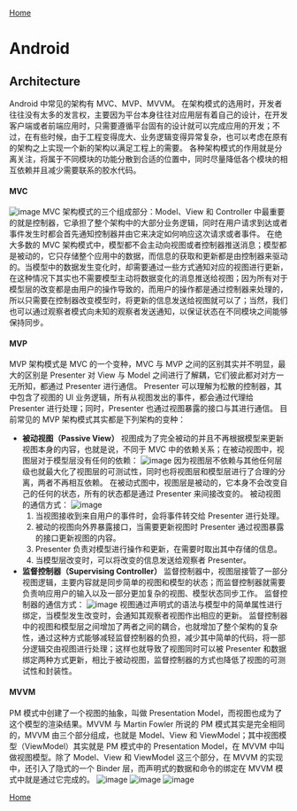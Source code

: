 [Home](../../README)

# Android

## Architecture
Android 中常见的架构有 MVC、MVP、MVVM。
在架构模式的选用时，开发者往往没有太多的发言权，主要因为平台本身往往对应用层有着自己的设计，在开发客户端或者前端应用时，只需要遵循平台固有的设计就可以完成应用的开发；不过，在有些时候，由于工程变得庞大、业务逻辑变得异常复杂，也可以考虑在原有的架构之上实现一个新的架构以满足工程上的需要。
各种架构模式的作用就是分离关注，将属于不同模块的功能分散到合适的位置中，同时尽量降低各个模块的相互依赖并且减少需要联系的胶水代码。

#### MVC
![image](https://user-images.githubusercontent.com/8423120/46779936-a2f56580-cd4c-11e8-84f2-0f579155f2b6.png)
MVC 架构模式的三个组成部分：Model、View 和 Controller 中最重要的就是控制器，它承担了整个架构中的大部分业务逻辑，同时在用户请求到达或者事件发生时都会首先通知控制器并由它来决定如何响应这次请求或者事件。
在绝大多数的 MVC 架构模式中，模型都不会主动向视图或者控制器推送消息；模型都是被动的，它只存储整个应用中的数据，而信息的获取和更新都是由控制器来驱动的。当模型中的数据发生变化时，却需要通过一些方式通知对应的视图进行更新，在这种情况下其实也不需要模型主动将数据变化的消息推送给视图；因为所有对于模型层的改变都是由用户的操作导致的，而用户的操作都是通过控制器来处理的，所以只需要在控制器改变模型时，将更新的信息发送给视图就可以了；当然，我们也可以通过观察者模式向未知的观察者发送通知，以保证状态在不同模块之间能够保持同步。

#### MVP
MVP 架构模式是 MVC 的一个变种，MVC 与 MVP 之间的区别其实并不明显，最大的区别是 Presenter 对 View 与 Model 之间进行了解耦，它们彼此都对对方一无所知，都通过 Presenter 进行通信。
Presenter 可以理解为松散的控制器，其中包含了视图的 UI 业务逻辑，所有从视图发出的事件，都会通过代理给 Presenter 进行处理；同时，Presenter 也通过视图暴露的接口与其进行通信。
目前常见的 MVP 架构模式其实都是下列架构的变种：
- **被动视图（Passive View）**
视图成为了完全被动的并且不再根据模型来更新视图本身的内容，也就是说，不同于 MVC 中的依赖关系；在被动视图中，视图层对于模型层没有任何的依赖：
![image](https://user-images.githubusercontent.com/8423120/46779659-5fe6c280-cd4b-11e8-8443-ada3ee83e4c8.png)
因为视图层不依赖与其他任何层级也就最大化了视图层的可测试性，同时也将视图层和模型层进行了合理的分离，两者不再相互依赖。
在被动式图中，视图层是被动的，它本身不会改变自己的任何的状态，所有的状态都是通过 Presenter 来间接改变的。
被动视图的通信方式：
![image](https://user-images.githubusercontent.com/8423120/46779503-b69fcc80-cd4a-11e8-89b7-c5b3847e5546.png)
    1. 当视图接收到来自用户的事件时，会将事件转交给 Presenter 进行处理。
    2. 被动的视图向外界暴露接口，当需要更新视图时 Presenter 通过视图暴露的接口更新视图的内容。
    3. Presenter 负责对模型进行操作和更新，在需要时取出其中存储的信息。
    4. 当模型层改变时，可以将改变的信息发送给观察者 Presenter。
- **监督控制器（Supervising Controller）**
监督控制器中，视图层接管了一部分视图逻辑，主要内容就是同步简单的视图和模型的状态；而监督控制器就需要负责响应用户的输入以及一部分更加复杂的视图、模型状态同步工作。
监督控制器的通信方式：
![image](https://user-images.githubusercontent.com/8423120/46779799-fdda8d00-cd4b-11e8-8a63-dcb7785bb4b1.png)
视图通过声明式的语法与模型中的简单属性进行绑定，当模型发生改变时，会通知其观察者视图作出相应的更新。
监督控制器中的视图和模型层之间增加了两者之间的耦合，也就增加了整个架构的复杂性，通过这种方式能够减轻监督控制器的负担，减少其中简单的代码，将一部分逻辑交由视图进行处理；这样也就导致了视图同时可以被 Presenter 和数据绑定两种方式更新，相比于被动视图，监督控制器的方式也降低了视图的可测试性和封装性。

#### MVVM
PM 模式中创建了一个视图的抽象，叫做 Presentation Model，而视图也成为了这个模型的渲染结果。MVVM 与 Martin Fowler 所说的 PM 模式其实是完全相同的，MVVM 由三个部分组成，也就是 Model、View 和 ViewModel；其中视图模型（ViewModel）其实就是 PM 模式中的 Presentation Model，在 MVVM 中叫做视图模型。除了 Model、View 和 ViewModel 这三个部分，在 MVVM 的实现中，还引入了隐式的一个 Binder 层，而声明式的数据和命令的绑定在 MVVM 模式中就是通过它完成的。
![image](https://user-images.githubusercontent.com/8423120/46780079-75f58280-cd4d-11e8-83fd-ad437b0cfda5.png)
![image](https://user-images.githubusercontent.com/8423120/46780168-cff64800-cd4d-11e8-833f-8690cf4ba3c0.png)
![image](https://user-images.githubusercontent.com/8423120/46780178-e00e2780-cd4d-11e8-9249-42fd476e8fb8.png)


[Home](../../README)